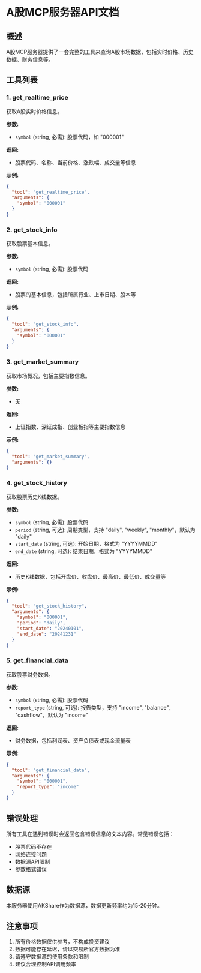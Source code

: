 # A股MCP服务器API文档

## 概述

A股MCP服务器提供了一套完整的工具来查询A股市场数据，包括实时价格、历史数据、财务信息等。

## 工具列表

### 1. get_realtime_price

获取A股实时价格信息。

**参数:**
- `symbol` (string, 必需): 股票代码，如 "000001"

**返回:**
- 股票代码、名称、当前价格、涨跌幅、成交量等信息

**示例:**
```json
{
  "tool": "get_realtime_price",
  "arguments": {
    "symbol": "000001"
  }
}
```

### 2. get_stock_info

获取股票基本信息。

**参数:**
- `symbol` (string, 必需): 股票代码

**返回:**
- 股票的基本信息，包括所属行业、上市日期、股本等

**示例:**
```json
{
  "tool": "get_stock_info",
  "arguments": {
    "symbol": "000001"
  }
}
```

### 3. get_market_summary

获取市场概况，包括主要指数信息。

**参数:**
- 无

**返回:**
- 上证指数、深证成指、创业板指等主要指数信息

**示例:**
```json
{
  "tool": "get_market_summary",
  "arguments": {}
}
```

### 4. get_stock_history

获取股票历史K线数据。

**参数:**
- `symbol` (string, 必需): 股票代码
- `period` (string, 可选): 周期类型，支持 "daily", "weekly", "monthly"，默认为 "daily"
- `start_date` (string, 可选): 开始日期，格式为 "YYYYMMDD"
- `end_date` (string, 可选): 结束日期，格式为 "YYYYMMDD"

**返回:**
- 历史K线数据，包括开盘价、收盘价、最高价、最低价、成交量等

**示例:**
```json
{
  "tool": "get_stock_history",
  "arguments": {
    "symbol": "000001",
    "period": "daily",
    "start_date": "20240101",
    "end_date": "20241231"
  }
}
```

### 5. get_financial_data

获取股票财务数据。

**参数:**
- `symbol` (string, 必需): 股票代码
- `report_type` (string, 可选): 报告类型，支持 "income", "balance", "cashflow"，默认为 "income"

**返回:**
- 财务数据，包括利润表、资产负债表或现金流量表

**示例:**
```json
{
  "tool": "get_financial_data",
  "arguments": {
    "symbol": "000001",
    "report_type": "income"
  }
}
```

## 错误处理

所有工具在遇到错误时会返回包含错误信息的文本内容。常见错误包括：

- 股票代码不存在
- 网络连接问题
- 数据源API限制
- 参数格式错误

## 数据源

本服务器使用AKShare作为数据源，数据更新频率约为15-20分钟。

## 注意事项

1. 所有价格数据仅供参考，不构成投资建议
2. 数据可能存在延迟，请以交易所官方数据为准
3. 请遵守数据源的使用条款和限制
4. 建议合理控制API调用频率
